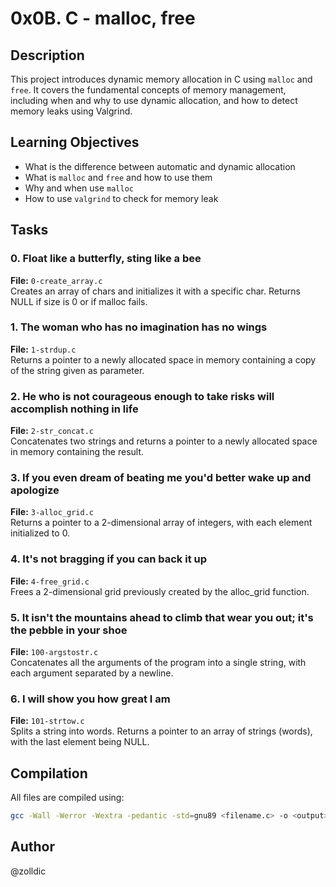 # 0x0B. C - malloc, free

## Description
This project introduces dynamic memory allocation in C using `malloc` and `free`. It covers the fundamental concepts of memory management, including when and why to use dynamic allocation, and how to detect memory leaks using Valgrind.

## Learning Objectives
* What is the difference between automatic and dynamic allocation
* What is `malloc` and `free` and how to use them
* Why and when use `malloc`
* How to use `valgrind` to check for memory leak

## Tasks
### 0. Float like a butterfly, sting like a bee
**File:** `0-create_array.c`  
Creates an array of chars and initializes it with a specific char. Returns NULL if size is 0 or if malloc fails.

### 1. The woman who has no imagination has no wings
**File:** `1-strdup.c`  
Returns a pointer to a newly allocated space in memory containing a copy of the string given as parameter.

### 2. He who is not courageous enough to take risks will accomplish nothing in life
**File:** `2-str_concat.c`  
Concatenates two strings and returns a pointer to a newly allocated space in memory containing the result.

### 3. If you even dream of beating me you'd better wake up and apologize
**File:** `3-alloc_grid.c`  
Returns a pointer to a 2-dimensional array of integers, with each element initialized to 0.

### 4. It's not bragging if you can back it up
**File:** `4-free_grid.c`  
Frees a 2-dimensional grid previously created by the alloc_grid function.

### 5. It isn't the mountains ahead to climb that wear you out; it's the pebble in your shoe
**File:** `100-argstostr.c`  
Concatenates all the arguments of the program into a single string, with each argument separated by a newline.

### 6. I will show you how great I am
**File:** `101-strtow.c`  
Splits a string into words. Returns a pointer to an array of strings (words), with the last element being NULL.

## Compilation
All files are compiled using:
```bash
gcc -Wall -Werror -Wextra -pedantic -std=gnu89 <filename.c> -o <output>
```

## Author
@zolldic
